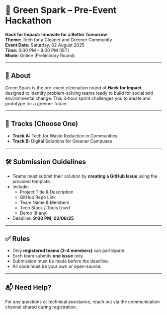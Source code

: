 # 🌱 Green Spark – Pre-Event Hackathon  
**Hack for Impact: Innovate for a Better Tomorrow**  
**Theme:** Tech for a Cleaner and Greener Community  
**Event Date:** Saturday, 02 August 2025  
**Time:** 6:00 PM – 9:00 PM (IST)  
**Mode:** Online (Preliminary Round)

---

## 📘 About  
Green Spark is the pre-event elimination round of **Hack for Impact**, designed to identify problem-solving teams ready to build for social and environmental change. This 3-hour sprint challenges you to ideate and prototype for a greener future.

---

## 🧠 Tracks (Choose One)
- **Track A:** Tech for Waste Reduction in Communities  
- **Track B:** Digital Solutions for Greener Campuses

---

## 🛠️ Submission Guidelines  
- Teams must submit their solution by **creating a GitHub Issue** using the provided template.
- Include:
  - Project Title & Description  
  - GitHub Repo Link  
  - Team Name & Members  
  - Tech Stack / Tools Used  
  - Demo (if any)  
- Deadline: **9:00 PM, 02/08/25**

---

## ✅ Rules  
- Only **registered teams (2–4 members)** can participate.  
- Each team submits **one issue** only.  
- Submission must be made before the deadline.  
- All code must be your own or open-source.

---

## 📬 Need Help?  
For any questions or technical assistance, reach out via the communication channel shared during registration.
